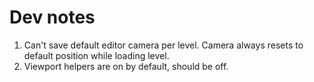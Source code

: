 # Dev notes

1. Can't save default editor camera per level. Camera always resets to default position while loading level.
2. Viewport helpers are on by default, should be off.